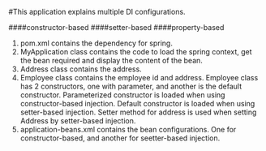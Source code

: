 #This application explains multiple DI configurations.


####constructor-based
####setter-based
####property-based

1. pom.xml contains the dependency for spring.
2. MyApplication class contains the code to load the spring context, get the bean required and display the content of the bean.
3. Address class contains the address.
4. Employee class contains the employee id and address. Employee class has 2 constructors, one with parameter, and another is the default constructor. Parameterized constructor is loaded when using constructor-based injection. Default constructor is loaded when using setter-based injection. Setter method for address is used when setting Address by setter-based injection.
4. application-beans.xml contains the bean configurations. One for constructor-based, and another for seetter-based injection.